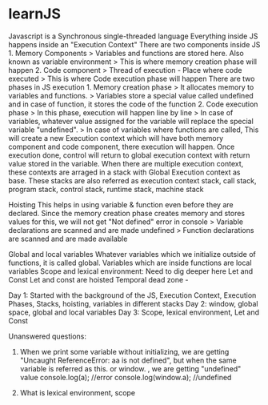 # learnJS

Javascript is a Synchronous single-threaded language
Everything inside JS happens inside an "Execution Context"
	There are two components inside JS
		1. Memory Components
			> Variables and functions are stored here. Also known as variable environment
			> This is where memory creation phase will happen
		2. Code component
			> Thread of execution - Place where code executed
			> This is where Code execution phase will happen
	There are two phases in JS execution
		1. Memory creation phase
			> It allocates memory to variables and functions. 
			> Variables store a special value called undefined and in case of function, it stores the code of the function
		2. Code execution phase
			> In this phase, execution will happen line by line
			> In case of variables, whatever value assigned for the variable will replace the special variable "undefined".
			> In case of variables where functions are called, This will create a new Execution context which will have both memory component and code component, there execution will happen. Once execution done, control will return to global execution context with return value stored in the variable.
	When there are multiple execution context, these contexts are arraged in a stack with Global Execution context as base. These stacks are also referred as execution context stack, call stack, program stack, control stack, runtime stack, machine stack

Hoisting
	This helps in using variable & function even before they are declared. Since the memory creation phase creates memory and stores values for this, we will not get "Not defined" error in console
		> Variable declarations are scanned and are made undefined
		> Function declarations are scanned and are made available
	
Global and local variables
	Whatever variables which we initialize outside of functions, it is called global. Variables which are inside functions are local variables
Scope and lexical environment:
	Need to dig deeper here
Let and Const
	Let and const are hoisted
	Temporal dead zone - 



Day 1: Started with the background of the JS, Execution Context, Execution Phases, Stacks, hoisting, variables in different stacks
Day 2: window, global space, global and local variables
Day 3: Scope, lexical environment, Let and Const

Unanswered questions:
1. When we print some variable without initializing, we are getting "Uncaught ReferenceError: aa is not defined", but when the same variable is referred as this. or window. , we are getting "undefined" value
	console.log(a); //error
	console.log(window.a); //undefined

2. What is lexical environment, scope
